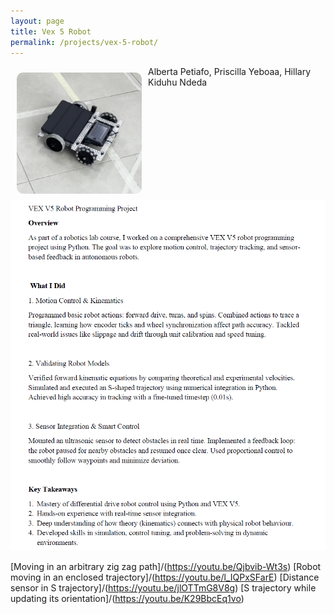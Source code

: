 ```yaml
---
layout: page
title: Vex 5 Robot
permalink: /projects/vex-5-robot/
---
```

<img src="/assets/vexrobot.jpeg" alt="Profile Picture" width="200" style="border-radius:10px; float: left; margin: 10px;"> 

Alberta Petiafo, Priscilla Yeboaa, Hillary Kiduhu Ndeda
![VEX 5 Robot](/assets/vexsummary.jpeg)


[Moving in an arbitrary zig zag path]/(https://youtu.be/Qjbvib-Wt3s)
[Robot moving in an enclosed trajectory]/(https://youtu.be/l_IQPxSFarE)
[Distance sensor in S trajectory]/(https://youtu.be/jlOTTmG8V8g)
[S trajectory while updating its orientation]/(https://youtu.be/K29BbcEq1vo)
